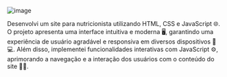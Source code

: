 ![image](https://github.com/user-attachments/assets/3caa3f82-2878-4b29-808d-83c64857cb04)



Desenvolvi um site para nutricionista utilizando HTML, CSS e JavaScript 🌐. O projeto apresenta uma interface intuitiva e moderna 🖥️, garantindo uma experiência de usuário agradável e responsiva em diversos dispositivos 📱💻. Além disso, implementei funcionalidades interativas com JavaScript ⚙️, aprimorando a navegação e a interação dos usuários com o conteúdo do site 🍎🥗.

